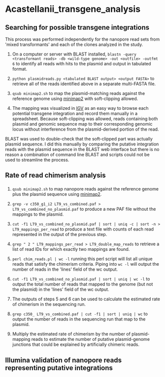 # Acastellanii_transgene_analysis

## Searching for possible transgene integrations

This process was performed independently for the nanopore read sets from 'mixed transformants' and each of the clones analyzed in the study. 

1. On a computer or server with BLAST installed, `blastn -query <transformant reads> -db <wild-type genome> -out <outfile> -outfmt 6` to identify all reads with hits to the plasmid and output in tabulated format.

2. `python plasmidreads.py <tabulated BLAST output> <output FASTA>` to retrieve all of the reads identified above in a separate multi-FASTA file.

3. `qsub minimap2.sh` to map the plasmid-matching reads against the reference genome using [minimap2](https://github.com/lh3/minimap2) with soft-clipping allowed.

4. The mapping was visualized in [IGV](https://github.com/igvteam/igv) as an easy way to browse each potential transgene integration and record them manually in a spreadsheet. Because soft-clipping was allowed, reads containing both plasmid and genomic sequence map to their corresponding genomic locus without interference from the plasmid-derived portion of the read.

  BLAST was used to double-check that the soft-clipped part was actually plasmid sequence. I did this manually by comparing the putative integration reads with the plasmid sequence in the BLAST web interface but there is no reason a combination of command line BLAST and scripts could not be used to streamline the process.


## Rate of read chimerism analysis

### 

1. `qsub minimap2.sh` to map nanopore reads against the reference genome plus the plasmid sequence using [minimap2](https://github.com/lh3/minimap2). 

2. `grep -v c350_g1_i2 LT9_vs_combined.paf > LT9_vs_combined_no_plasmid.paf` to produce a new PAF file without the mappings to the plasmid. 

3. `cut -f1 LT9_vs_combined_no_plasmid.paf | sort | uniq -c | sort -n > LT9_mappings_per_read` to produce a text file with counts of each read represented in the output of the previous step.

4. `grep " 2 " LT9_mappings_per_read > LT9_double_map_reads` to retrieve a list of read IDs for which exactly two mappings are found.
   
5. `perl chim_reads.pl | wc -l` running this perl script will list all unique reads that satisfy the chimerism criteria. Piping into `wc -l` will output the number of reads in the 'lines' field of the wc output.

6. `cut -f1 LT9_vs_combined_no_plasmid.paf | sort | uniq | wc -l` to output the total number of reads that mapped to the genome (but not the plasmid) in the 'lines' field of the wc output.

7. The outputs of steps 5 and 6 can be used to calculate the estimated rate of chimerism in the sequencing run.

8. `grep c350_ LT9_vs_combined.paf | cut -f1 | sort | uniq | wc` to output the number of reads in the sequencing run that map to the plasmid.

9. Multiply the estimated rate of chimerism by the number of plasmid-mapping reads to estimate the number of putative plasmid-genome junctions that could be explained by artificially chimeric reads.

## Illumina validation of nanopore reads representing putative integrations


